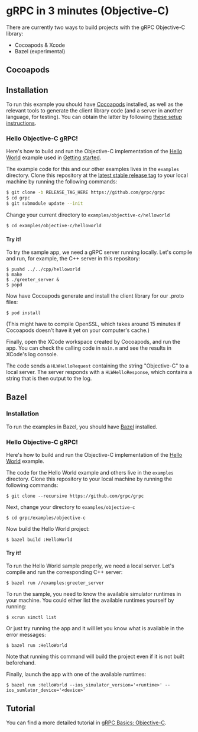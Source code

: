 # gRPC in 3 minutes (Objective-C)

There are currently two ways to build projects with the gRPC Objective-C library:

- Cocoapods & Xcode
- Bazel (experimental)

## Cocoapods

## Installation

To run this example you should have [Cocoapods](https://cocoapods.org/#install) installed, as well
as the relevant tools to generate the client library code (and a server in another language, for
testing). You can obtain the latter by following [these setup instructions](https://github.com/grpc/homebrew-grpc).

### Hello Objective-C gRPC!

Here's how to build and run the Objective-C implementation of the [Hello World](../../protos/helloworld.proto)
example used in [Getting started](https://github.com/grpc/grpc/tree/master/examples).

The example code for this and our other examples lives in the `examples` directory. Clone
this repository at the [latest stable release tag](https://github.com/grpc/grpc/releases) to your local machine by running the following commands:

```sh
$ git clone -b RELEASE_TAG_HERE https://github.com/grpc/grpc
$ cd grpc
$ git submodule update --init
```

Change your current directory to `examples/objective-c/helloworld`

```sh
$ cd examples/objective-c/helloworld
```

#### Try it!

To try the sample app, we need a gRPC server running locally. Let's compile and run, for example,
the C++ server in this repository:

```shell
$ pushd ../../cpp/helloworld
$ make
$ ./greeter_server &
$ popd
```

Now have Cocoapods generate and install the client library for our .proto files:

```shell
$ pod install
```

(This might have to compile OpenSSL, which takes around 15 minutes if Cocoapods doesn't have it yet
on your computer's cache.)

Finally, open the XCode workspace created by Cocoapods, and run the app. You can check the calling
code in `main.m` and see the results in XCode's log console.

The code sends a `HLWHelloRequest` containing the string "Objective-C" to a local server. The server
responds with a `HLWHelloResponse`, which contains a string that is then output to the log.

## Bazel

### Installation

To run the examples in Bazel, you should have [Bazel](https://docs.bazel.build/versions/master/install-os-x.html) installed.

### Hello Objective-C gRPC!

Here's how to build and run the Objective-C implementation of the [Hello World](helloworld) example.

The code for the Hello World example and others live in the `examples` directory. Clone this repository to your local machine by running the following commands:

```shell
$ git clone --recursive https://github.com/grpc/grpc
```

Next, change your directory to `examples/objective-c`

```shell
$ cd grpc/examples/objective-c
```

Now build the Hello World project:

```shell
$ bazel build :HelloWorld
```

#### Try it!

To run the Hello World sample properly, we need a local server. Let's compile and run the corresponding C++ server:

```shell
$ bazel run //examples:greeter_server
```

To run the sample, you need to know the available simulator runtimes in your machine. You could either list the available runtimes yourself by running:

```shell
$ xcrun simctl list
```

Or just try running the app and it will let you know what is available in the error messages:

```shell
$ bazel run :HelloWorld
```

Note that running this command will build the project even if it is not built beforehand.

Finally, launch the app with one of the available runtimes:

```shell
$ bazel run :HelloWorld --ios_simulator_version='<runtime>' --ios_sumlator_device='<device>'
```

## Tutorial

You can find a more detailed tutorial in [gRPC Basics: Objective-C](https://grpc.io/docs/languages/objective-c/basics).
